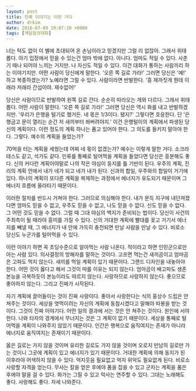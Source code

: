 ```yaml
---
layout: post
title: 진짜 이야기는 이런 거다
author: drkim
date: 2016-07-09 19:07:20 +0900
tags: [깨달음의대화]
---
```

너는 턱도 없이 이 별에 초대되어 온 손님이라고 믿겠지만 그럴 리 없잖아. 그래서 위태롭다. 아기 입장에서 믿을 수 있는건 엄마 밖에 없다. 아니다. 엄마도 적일 수 있다. 사춘기 때나 되어야 느끼는 거지만. 나 자신도 적일 수 있다. 이건 대화가 통하는 사람끼리 하는 이야기지만. 어떤 사람이 당신에게 말한다. '오른 쪽 길로 가라!' 그러면 당신은 '예!' 하고 복종하겠는가? 노예라면 그럴 수 있다. 사람이라면 반발한다. '흥 제까짓게 뭔데 이래라 저래라 간섭이야. 재수없어!'

  


당신은 사람이므로 반발하여 왼쪽 길로 간다. 순순히 따라오는 개와 다르다. 그래서 위태롭다. 어떤 사람이 말한다. '오른 쪽 길로 가라!' 그러면 당신은 역시 화를 내고 반발하겠지만. '우리가 은행을 털기로 했거든. 네 몫은 1/3이다. 됐지?' 그렇다면 호응한다. 단 '은행금고 문이 열리는 순간 저 새끼부터 쏴버려야지.' 이건 은행털이의 계획에서 파생된 당신의 계획이다. 이런 정도의 계획 하나는 품고 있어야 한다. 그 의도를 들키지 말아야 한다. 그렇다. 예수의 계획을 들었는가? 

  


70억을 터는 계획을 세웠는데 어찌 네 몫이 없겠는가? 예수는 이렇게 말한 거다. 소크라테스도 같고, 석가도 같다. 인류를 통째로 털어먹을 계획을 들었다면 당신은 흥분해도 좋다. 신의 커다란 계획이야말로 나의 작은 야심이 둥지를 틀 기반이 된다. 우주의 계획, 진리의 계획 안에서 내가 네가 되고 네가 내가 된다. 신과의 합일, 우주와의 합일이 거기에 있다. 하나의 계획이 또다른 계획을 복제하는 과정에서 에너지가 유도되기 때문이며 그 에너지 흐름에 올라타기 때문이다. 

  


이러한 절차를 반드시 거쳐야 한다. 그러므로 의심해야 한다. 내가 문득 지구에 내던져졌다면 엄마도 믿을 수 없고, 우주도 믿을 수 없고, 나도 믿을 수 없다. 신도 믿을 수 없다. 그 어떤 것도 믿을 수 없다. 그럴 때 그대 야심의 백지가 준비되는 법이다. 당신이 사건의 주최측이 될 때라야 흥미를 가질 수 있다. 신의 거대한 계획에 빨대를 꽂고 거기서 에너지를 빼낼 때, 그 에너지가 내 안에 가득히 충전되면 만날 사람을 만날 수 있다. 비로소 당신도 누군가를 털어먹을 수 있다. 

  


이런 이야기 하면 꼭 초딩수준으로 알아먹는 사람 나온다. 적이라고 하면 인민군으로만 아는 사람 있다. 의사결정의 방해자를 말하는 것이다. 고프면 먹는건 새끼곰이고 엄마곰은 고파도 먹지 않는다. 새끼를 먹일 계획이 있기 때문이다. 그랜드 디자인을 내놓아야 한다. 어떤 것이 옳다고 해서 그것이 따를 이유는 되지 않는다. 엄마곰이 배고파도 생존본능을 극복하듯이 본능이라도 따르지 않는다. 사랑하므로 사랑하지 않는다. 좋으므로 좋아하지 않는다. 그리고 진짜가 시작된다. 

  


자기 계획에 끌어들이는 것이 진짜 사랑이다. 좋아서 사랑한다는 식의 홍상수 드립은 안쳐주는 것이다. 세상을 엿먹이려는 자신의 계획에 동참시켰다고 말해야 따봉을 받는 것이다. 그것이 진짜 이야기다. 어떤 일의 결과에 서는 것은 안 쳐주는 것이다. 원인에 서야 한다. 나와 타자의 경계에서 무너지는 것은 그 계획이 없기 때문이다. 세상을 통째로 털어먹을 계획이 나와주지 않았기 때문이다. 인간은 행복으로 움직여지는 존재가 아니라 에너지로 움직여지는 존재이기 때문이다.

  


옳은 길로는 가지 않을 것이며 유리한 길로도 가지 않을 것이며 오로지 만남의 길로만 가는 것이니 그곳에 계획이 있고 에너지가 있기 때문이다. 거대한 계획에 의해 동지가 된 이후라야 어색하지 않을 수 있다. 억지웃음 필요없고 억지 위악도 필요없게 된다. 비로소 사랑할 자격을 얻는다. 무사는 칼을 얻은 후에야 폼을 잡을 수 있고 군자는 계획을 품은 후에야 말을 걸 수 있다. 화가는 그릴 수 있고 악사는 연주할 수 있다. 그대는 노래해도 좋다. 사랑해도 좋다. 자세 나와준다.